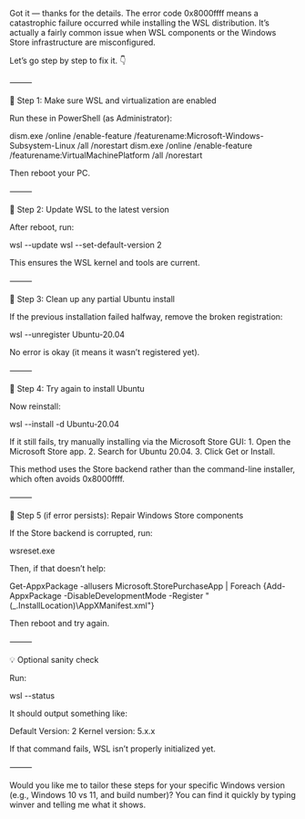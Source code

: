 Got it — thanks for the details.
The error code 0x8000ffff means a catastrophic failure occurred while installing the WSL distribution. It’s actually a fairly common issue when WSL components or the Windows Store infrastructure are misconfigured.

Let’s go step by step to fix it. 👇

⸻

🧩 Step 1: Make sure WSL and virtualization are enabled

Run these in PowerShell (as Administrator):

dism.exe /online /enable-feature /featurename:Microsoft-Windows-Subsystem-Linux /all /norestart
dism.exe /online /enable-feature /featurename:VirtualMachinePlatform /all /norestart

Then reboot your PC.

⸻

🧩 Step 2: Update WSL to the latest version

After reboot, run:

wsl --update
wsl --set-default-version 2

This ensures the WSL kernel and tools are current.

⸻

🧩 Step 3: Clean up any partial Ubuntu install

If the previous installation failed halfway, remove the broken registration:

wsl --unregister Ubuntu-20.04

No error is okay (it means it wasn’t registered yet).

⸻

🧩 Step 4: Try again to install Ubuntu

Now reinstall:

wsl --install -d Ubuntu-20.04

If it still fails, try manually installing via the Microsoft Store GUI:
	1.	Open the Microsoft Store app.
	2.	Search for Ubuntu 20.04.
	3.	Click Get or Install.

This method uses the Store backend rather than the command-line installer, which often avoids 0x8000ffff.

⸻

🧩 Step 5 (if error persists): Repair Windows Store components

If the Store backend is corrupted, run:

wsreset.exe

Then, if that doesn’t help:

Get-AppxPackage -allusers Microsoft.StorePurchaseApp | Foreach {Add-AppxPackage -DisableDevelopmentMode -Register "$($_.InstallLocation)\AppXManifest.xml"}

Then reboot and try again.

⸻

💡 Optional sanity check

Run:

wsl --status

It should output something like:

Default Version: 2
Kernel version: 5.x.x

If that command fails, WSL isn’t properly initialized yet.

⸻

Would you like me to tailor these steps for your specific Windows version (e.g., Windows 10 vs 11, and build number)?
You can find it quickly by typing winver and telling me what it shows.
